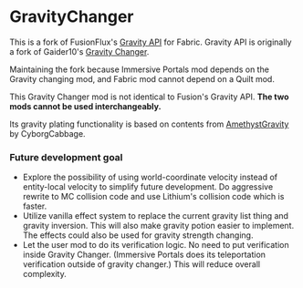 # GravityChanger

This is a fork of FusionFlux's [Gravity API](https://github.com/Fusion-Flux/Gravity-Api) for Fabric.
Gravity API is originally a fork of Gaider10's [Gravity Changer](https://github.com/Gaider10/GravityChanger).

Maintaining the fork because Immersive Portals mod depends on the Gravity changing mod, 
and Fabric mod cannot depend on a Quilt mod.

This Gravity Changer mod is not identical to Fusion's Gravity API.
**The two mods cannot be used interchangeably.**

Its gravity plating functionality is based on contents from [AmethystGravity](https://modrinth.com/mod/amethyst-gravity) by CyborgCabbage.

### Future development goal

* Explore the possibility of using world-coordinate velocity instead of entity-local velocity to simplify future development. Do aggressive rewrite to MC collision code and use Lithium's collision code which is faster.
* Utilize vanilla effect system to replace the current gravity list thing and gravity inversion. This will also make gravity potion easier to implement. The effects could also be used for gravity strength changing.
* Let the user mod to do its verification logic. No need to put verification inside Gravity Changer. (Immersive Portals does its teleportation verification outside of gravity changer.) This will reduce overall complexity.
